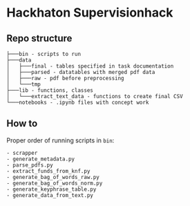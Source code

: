 # Hackhaton **Supervision**hack

## Repo structure

```
├───bin - scripts to run
├───data
│   ├───final - tables specified in task documentation
│   ├───parsed - datatables with merged pdf data
│   ├───raw - pdf before preprocessing
│   └───tmp
├───lib - functions, classes
│   └───extract_text_data - functions to create final CSV  
└───notebooks - .ipynb files with concept work
```

## How to
Proper order of running scripts in `bin`:
 ```
 - scrapper
 - generate_metadata.py
 - parse_pdfs.py
 - extract_funds_from_knf.py
 - generate_bag_of_words_raw.py
 - generate_bag_of_words_norm.py
 - generate_keyphrase_table.py
 - generate_data_from_text.py
 ```
